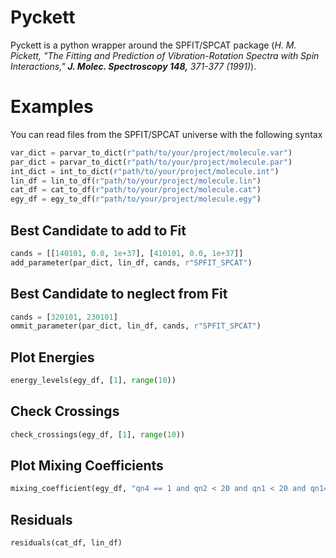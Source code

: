 # Pyckett

Pyckett is a python wrapper around the SPFIT/SPCAT package (*H. M. Pickett, "The Fitting and Prediction of Vibration-Rotation Spectra with Spin Interactions," **J. Molec. Spectroscopy 148,** 371-377 (1991)*).

# Examples

You can read files from the SPFIT/SPCAT universe with the following syntax

```python
var_dict = parvar_to_dict(r"path/to/your/project/molecule.var")
par_dict = parvar_to_dict(r"path/to/your/project/molecule.par")
int_dict = int_to_dict(r"path/to/your/project/molecule.int")
lin_df = lin_to_df(r"path/to/your/project/molecule.lin")
cat_df = cat_to_df(r"path/to/your/project/molecule.cat")
egy_df = egy_to_df(r"path/to/your/project/molecule.egy")
```

## Best Candidate to add to Fit
```python
cands = [[140101, 0.0, 1e+37], [410101, 0.0, 1e+37]]
add_parameter(par_dict, lin_df, cands, r"SPFIT_SPCAT")
```

## Best Candidate to neglect from Fit
```python
cands = [320101, 230101]
ommit_parameter(par_dict, lin_df, cands, r"SPFIT_SPCAT")
```

## Plot Energies

```python
energy_levels(egy_df, [1], range(10))
```

## Check Crossings
```python
check_crossings(egy_df, [1], range(10))
```

## Plot Mixing Coefficients
```python
mixing_coefficient(egy_df, "qn4 == 1 and qn2 < 20 and qn1 < 20 and qn1==qn2+qn3")
```

## Residuals
```python
residuals(cat_df, lin_df)
```

